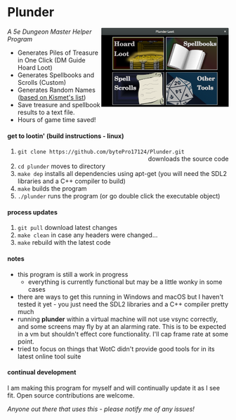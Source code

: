 # Plunder

<img src="plunder_screenshot_main_menu.png" height="180px" align="right">

*A 5e Dungeon Master Helper Program*

* Generates Piles of Treasure in One Click (DM Guide Hoard Loot)
* Generates Spellbooks and Scrolls (Custom)
* Generates Random Names ([based on Kismet's list](http://www.dnd.kismetrose.com/pdfs/KismetsFantasyNames.pdf))
* Save treasure and spellbook results to a text file.
* Hours of game time saved!

#### get to lootin' (build instructions - linux)

1. ````git clone https://github.com/bytePro17124/Plunder.git```` <div style="text-align: right">downloads the source code</div>
2. ````cd plunder```` moves to directory
3. ````make dep```` installs all dependencies using apt-get (you will need the SDL2 libraries and a C++ compiler to build)
4. ````make```` builds the program
5. ````./plunder```` runs the program  (or go double click the executable object)

#### process updates

1. ````git pull```` download latest changes
2. ````make clean```` in case any headers were changed...
3. ````make```` rebuild with the latest code

#### notes

* this program is still a work in progress
	* everything is currently functional but may be a little wonky in some cases
* there are ways to get this running in Windows and macOS but I haven't tested it yet - you just need the SDL2 libraries and a C++ compiler pretty much
* running **plunder** within a virtual machine will not use vsync correctly, and some screens may fly by at an alarming rate. This is to be expected in a vm but shouldn't effect core functionality. I'll cap frame rate at some point.
* tried to focus on things that WotC didn't provide good tools for in its latest online tool suite

#### continual development
I am making this program for myself and will continually update it as I see fit. Open source contributions are welcome.

*Anyone out there that uses this - please notify me of any issues!*
